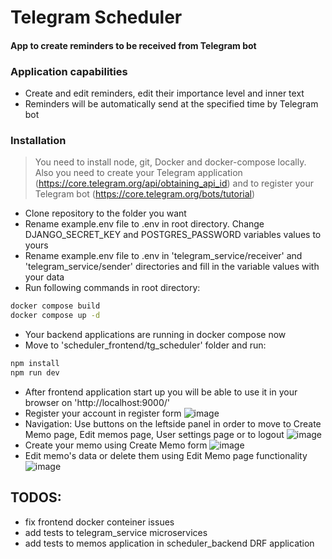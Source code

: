 # Telegram Scheduler
#### App to create reminders to be received from Telegram bot

### Application capabilities

- Create and edit reminders, edit their importance level and inner text
- Reminders will be automatically send at the specified time by Telegram bot

### Installation
> You need to install node, git, Docker and docker-compose locally. Also you need to create your Telegram application (https://core.telegram.org/api/obtaining_api_id) and to register your Telegram bot (https://core.telegram.org/bots/tutorial)

- Clone repository to the folder you want
- Rename example.env file to .env in root directory. Change DJANGO_SECRET_KEY and POSTGRES_PASSWORD variables values to yours
- Rename example.env file to .env in 'telegram_service/receiver' and 'telegram_service/sender' directories and fill in the variable values with your data
- Run following commands in root directory:
```sh
docker compose build
docker compose up -d
```
- Your backend applications are running in docker compose now
- Move to 'scheduler_frontend/tg_scheduler' folder and run:
```sh
npm install
npm run dev
```
- After frontend application start up you will be able to use it in your browser on 'http://localhost:9000/'
- Register your account in register form
![image](https://github.com/mssffct/TG_scheduler/assets/49521506/f168dd0f-77bc-46a1-824e-6f3f39ab87c1)
- Navigation: Use buttons on the leftside panel in order to move to Create Memo page, Edit memos page, User settings page or to logout
![image](https://github.com/mssffct/TG_scheduler/assets/49521506/2fbdb78a-baa1-4254-8803-42ff256799e5)
- Create your memo using Create Memo form
![image](https://github.com/mssffct/TG_scheduler/assets/49521506/a0435f5a-d54d-4046-bf38-c23dbecf6e02)
- Edit memo's data or delete them using Edit Memo page functionality
![image](https://github.com/mssffct/TG_scheduler/assets/49521506/225af975-efbb-43d1-8000-f014e3be1bc3)

## TODOS:
- fix frontend docker conteiner issues
- add tests to telegram_service microservices
- add tests to memos application in scheduler_backend DRF application


